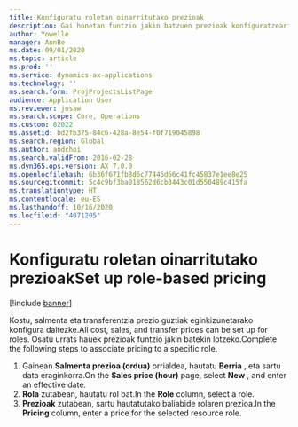 ```yaml
---
title: Konfiguratu roletan oinarritutako prezioak
description: Gai honetan funtzio jakin batzuen prezioak konfiguratzeari buruzko informazioa eskaintzen da.
author: Yowelle
manager: AnnBe
ms.date: 09/01/2020
ms.topic: article
ms.prod: ''
ms.service: dynamics-ax-applications
ms.technology: ''
ms.search.form: ProjProjectsListPage
audience: Application User
ms.reviewer: josaw
ms.search.scope: Core, Operations
ms.custom: 82022
ms.assetid: bd2fb375-84c6-428a-8e54-f0f719045898
ms.search.region: Global
ms.author: andchoi
ms.search.validFrom: 2016-02-28
ms.dyn365.ops.version: AX 7.0.0
ms.openlocfilehash: 6b36f671fb8d6c77446d66c41fc45837e1ee8e25
ms.sourcegitcommit: 5c4c9bf3ba018562d6cb3443c01d550489c415fa
ms.translationtype: HT
ms.contentlocale: eu-ES
ms.lasthandoff: 10/16/2020
ms.locfileid: "4071205"
---
```

# <a name="set-up-role-based-pricing"></a><span data-ttu-id="afe6a-103">Konfiguratu roletan oinarritutako prezioak</span><span class="sxs-lookup"><span data-stu-id="afe6a-103">Set up role-based pricing</span></span>

[!include [banner](../includes/banner.md)]

<span data-ttu-id="afe6a-104">Kostu, salmenta eta transferentzia prezio guztiak eginkizunetarako konfigura daitezke.</span><span class="sxs-lookup"><span data-stu-id="afe6a-104">All cost, sales, and transfer prices can be set up for roles.</span></span> <span data-ttu-id="afe6a-105">Osatu urrats hauek prezioak funtzio jakin batekin lotzeko.</span><span class="sxs-lookup"><span data-stu-id="afe6a-105">Complete the following steps to associate pricing to a specific role.</span></span>

1. <span data-ttu-id="afe6a-106">Gainean **Salmenta prezioa (ordua)** orrialdea, hautatu **Berria** , eta sartu data eraginkorra.</span><span class="sxs-lookup"><span data-stu-id="afe6a-106">On the **Sales price (hour)** page, select **New** , and enter an effective date.</span></span>
2. <span data-ttu-id="afe6a-107">**Rola** zutabean, hautatu rol bat.</span><span class="sxs-lookup"><span data-stu-id="afe6a-107">In the **Role** column, select a role.</span></span>
3. <span data-ttu-id="afe6a-108">**Prezioak** zutabean, sartu hautatutako baliabide rolaren prezioa.</span><span class="sxs-lookup"><span data-stu-id="afe6a-108">In the **Pricing** column, enter a price for the selected resource role.</span></span>
